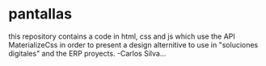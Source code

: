 # pantallas
this repository contains a code in html, css and js which use the API MaterializeCss in order to present a design alternitive to use in "soluciones digitales" and the ERP proyects.
-Carlos Silva...

